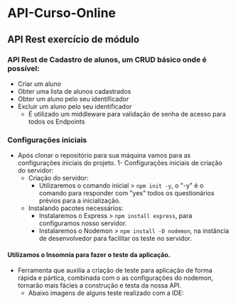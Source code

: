 # API-Curso-Online
## API Rest exercício de módulo

### API Rest de Cadastro de alunos, um CRUD básico onde é possível:
  - Criar um aluno
  - Obter uma lista de alunos cadastrados
  - Obter um aluno pelo seu identificador
  - Excluir um aluno pelo seu identificador
    - É utilizado um middleware para validação de senha de acesso para todos os Endpoints
   
### Configurações iniciais 
- Após clonar o repositório para sua máquina vamos para as configurações iniciais do projeto.
  1- Configurações iniciais de criação do servidor:
    * Criação do servidor:
      - Utilizaremos o comando inicial > `npm init -y`, o "-y" é o comando para responder com "yes" todos os questionários prévios para a inicialização.
    * Instalando pacotes necessários:
      - Instalaremos o Express > `npm install express`, para configuramos nosso servidor.
      - Instalaremos o Nodemon > `npm install -D nodemon`, na instância de desenvolvedor para facilitar os teste no servidor.
 
 #### Utilizamos o Insomnia para fazer o teste da aplicação.
  - Ferramenta que auxilia a criação de teste para aplicação de forma rápida e pártica, combinada com o as configurações do nodemon, tornarão mais fácies a construção e testa da nossa API.
    * Abaixo imagens de alguns teste realizado com a IDE:
   
      
        
  

    
